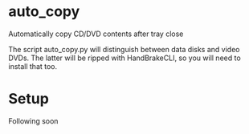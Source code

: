 # auto_copy
Automatically copy CD/DVD contents after tray close

The script auto_copy.py will distinguish between data disks and video DVDs.
The latter will be ripped with HandBrakeCLI, so you will need to install
that too.

# Setup
Following soon
